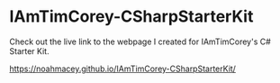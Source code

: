 # IAmTimCorey-CSharpStarterKit
Check out the live link to the webpage I created for IAmTimCorey's C# Starter Kit. 

https://noahmacey.github.io/IAmTimCorey-CSharpStarterKit/
